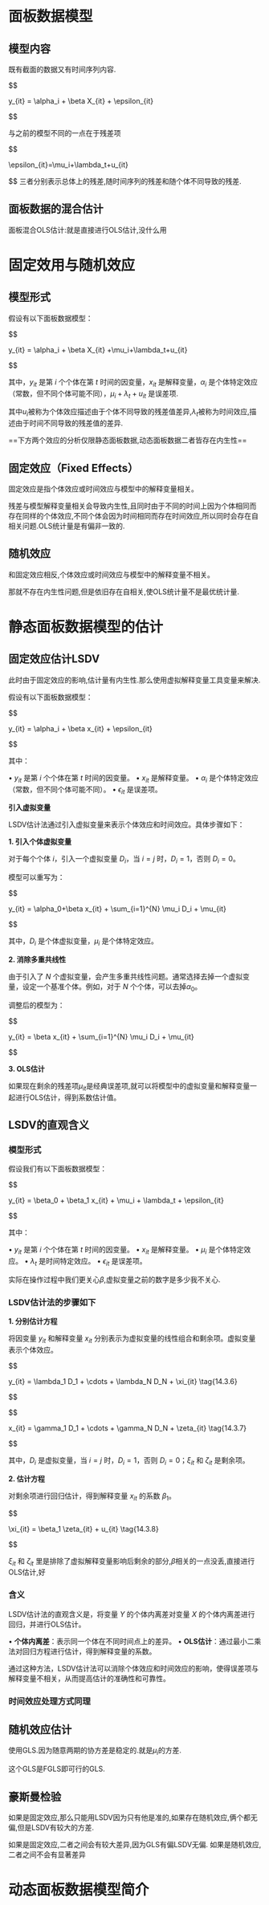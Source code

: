 
# 面板数据模型

## 模型内容

既有截面的数据又有时间序列内容.

$$

y_{it} = \alpha_i + \beta X_{it} + \epsilon_{it}

$$

与之前的模型不同的一点在于残差项

$$

\epsilon_{it}=\mu_i+\lambda_t+u_{it}

$$
三者分别表示总体上的残差,随时间序列的残差和随个体不同导致的残差.

## 面板数据的混合估计

面板混合OLS估计:就是直接进行OLS估计,没什么用

# 固定效用与随机效应

## **模型形式**

假设有以下面板数据模型：

$$

y_{it} = \alpha_i + \beta X_{it} +\mu_i+\lambda_t+u_{it}


$$

其中，$y_{it}$ 是第 $i$ 个个体在第 $t$ 时间的因变量，$x_{it}$ 是解释变量，$\alpha_i$ 是个体特定效应（常数，但不同个体可能不同），$\mu_i+\lambda_t+u_{it}$ 是误差项.

其中$u_i$被称为个体效应描述由于个体不同导致的残差值差异,$\lambda_t$被称为时间效应,描述由于时间不同导致的残差值的差异.

==下方两个效应的分析仅限静态面板数据,动态面板数据二者皆存在内生性==

## **固定效应（Fixed Effects）**

固定效应是指个体效应或时间效应与模型中的解释变量相关。

残差与模型解释变量相关会导致内生性,且同时由于不同的时间上因为个体相同而存在同样的个体效应,不同个体会因为时间相同而存在时间效应,所以同时会存在自相关问题.OLS统计量是有偏非一致的.

## 随机效应


和固定效应相反,个体效应或时间效应与模型中的解释变量不相关。

那就不存在内生性问题,但是依旧存在自相关,使OLS统计量不是最优统计量.

# 静态面板数据模型的估计

## 固定效应估计LSDV

此时由于固定效应的影响,估计量有内生性.那么使用虚拟解释变量工具变量来解决.

假设有以下面板数据模型：

$$

y_{it} = \alpha_i + \beta x_{it} + \epsilon_{it}

$$

其中：

• $y_{it}$ 是第 $i$ 个个体在第 $t$ 时间的因变量。
• $x_{it}$ 是解释变量。
• $\alpha_i$ 是个体特定效应（常数，但不同个体可能不同）。
• $\epsilon_{it}$ 是误差项。

**引入虚拟变量**

LSDV估计法通过引入虚拟变量来表示个体效应和时间效应。具体步骤如下：

**1. 引入个体虚拟变量**

对于每个个体 $i$，引入一个虚拟变量 $D_i$，当 $i = j$ 时，$D_i = 1$，否则 $D_i = 0$。

模型可以重写为：

$$

y_{it} = \alpha_0+\beta x_{it} + \sum_{i=1}^{N} \mu_i D_i + \mu_{it}

$$

  

其中，$D_i$ 是个体虚拟变量，$\mu_i$ 是个体特定效应。

**2. 消除多重共线性**

由于引入了 $N$ 个虚拟变量，会产生多重共线性问题。通常选择去掉一个虚拟变量，设定一个基准个体。例如，对于 $N$ 个个体，可以去掉$\alpha_0$。

调整后的模型为：

$$

y_{it} = \beta x_{it} + \sum_{i=1}^{N} \mu_i D_i + \mu_{it}

$$

**3. OLS估计**

如果现在剩余的残差项$\mu_{it}$是经典误差项,就可以将模型中的虚拟变量和解释变量一起进行OLS估计，得到系数估计值。

## LSDV的直观含义
  

### **模型形式**

假设我们有以下面板数据模型：

$$

y_{it} = \beta_0 + \beta_1 x_{it} + \mu_i + \lambda_t + \epsilon_{it}

$$

其中：

• $y_{it}$ 是第 $i$ 个个体在第 $t$ 时间的因变量。
• $x_{it}$ 是解释变量。
• $\mu_i$ 是个体特定效应。
• $\lambda_t$ 是时间特定效应。
• $\epsilon_{it}$ 是误差项。

实际在操作过程中我们更关心$\beta$,虚拟变量之前的数字是多少我不关心.
### LSDV估计法的步骤如下  

**1. 分别估计方程**

将因变量 $y_{it}$ 和解释变量 $x_{it}$ 分别表示为虚拟变量的线性组合和剩余项。虚拟变量表示个体效应。

$$

y_{it} = \lambda_1 D_1 + \cdots + \lambda_N D_N + \xi_{it} \tag{14.3.6}

$$

$$

x_{it} = \gamma_1 D_1 + \cdots + \gamma_N D_N + \zeta_{it} \tag{14.3.7}

$$

其中，$D_i$ 是虚拟变量，当 $i = j$ 时，$D_i = 1$，否则 $D_i = 0$；$\xi_{it}$ 和 $\zeta_{it}$ 是剩余项。

**2. 估计方程**

  对剩余项进行回归估计，得到解释变量 $x_{it}$ 的系数 $\beta_1$。

$$

\xi_{it} = \beta_1 \zeta_{it} + u_{it} \tag{14.3.8}

$$

$\xi_{it}$ 和 $\zeta_{it}$ 里是排除了虚拟解释变量影响后剩余的部分,$\beta$相关的一点没丢,直接进行OLS估计,好

### **含义**

LSDV估计法的直观含义是，将变量 $Y$ 的个体内离差对变量 $X$ 的个体内离差进行回归，并进行OLS估计。

 • **个体内离差**：表示同一个体在不同时间点上的差异。
• **OLS估计**：通过最小二乘法对回归方程进行估计，得到解释变量的系数。

通过这种方法，LSDV估计法可以消除个体效应和时间效应的影响，使得误差项与解释变量不相关，从而提高估计的准确性和可靠性。

### 时间效应处理方式同理

## 随机效应估计

使用GLS.因为随意两期的协方差是稳定的.就是$\mu_i$的方差.

这个GLS是FGLS即可行的GLS.

## 豪斯曼检验

如果是固定效应,那么只能用LSDV因为只有他是准的,如果存在随机效应,俩个都无偏,但是LSDV有较大的方差.

如果是固定效应,二者之间会有较大差异,因为GLS有偏LSDV无偏.
如果是随机效应,二者之间不会有显著差异

# 动态面板数据模型简介